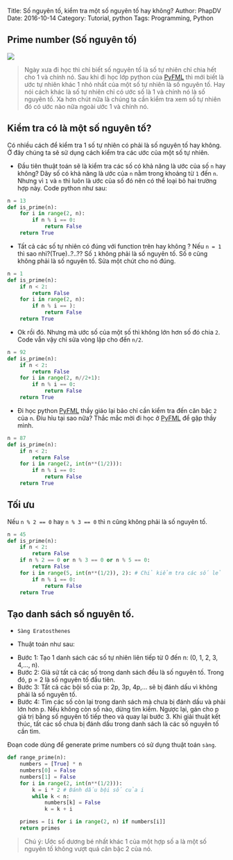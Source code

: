 Title: Số nguyên tố, kiểm tra một số nguyên tố hay không?
Author: PhapDV
Date: 2016-10-14
Category: Tutorial, python
Tags: Programming, Python

## Prime number (Số nguyên tố)
![](https://upload.wikimedia.org/wikipedia/commons/b/b8/Animation_Sieb_des_Eratosthenes_%28vi%29.gif)
> Ngày xưa đi học thì chỉ biết số nguyên tố là số tự nhiên chỉ chia hết cho 1 và chính nó. Sau khi đi học lớp python của [PyFML](http://pymi.vn) thì mới biết là ước tự nhiên khác 1 nhỏ nhất của một số tự nhiên là số nguyên tố. Hay nói cách khác là số tự nhiên chỉ có ước số là 1 và chính nó là số nguyên tố. Xa hơn chút nữa là chúng ta cần kiểm tra xem số tự nhiên đó có ước nào nữa ngoài ước 1 và chính nó.

## Kiểm tra có là một số nguyên tố?
Có nhiều cách để kiểm tra 1 số tự nhiên có phải là số nguyên tố hay không. Ở đây chúng ta sẽ sử dụng cách kiểm tra các ước của một số tự nhiên.

+ Đầu tiên thuật toán sẽ là kiểm tra các số có khả năng là ước của số `n` hay không? Dãy số có khả năng là ước của `n` nằm trong khoảng từ `1` đến `n`. Nhưng vì `1` và `n` thì luôn là ước của số đó nên có thể loại bỏ hai trường hợp này. Code python như sau:

```python
n = 13
def is_prime(n):
    for i in range(2, n):
        if n % i == 0:
            return False
    return True
```
+ Tất cả các số tự nhiên có đúng với function trên hay không ? Nếu `n = 1` thì sao nhỉ?(True)..?..?? Số `1` không phải là số nguyên tố. Số `0` cũng không phải là số nguyên tố. Sửa một chút cho nó đúng.

```python
n = 1
def is_prime(n):
    if n < 2:
        return False
    for i in range(2, n):
        if n % i == ):
            return False
    return True
```
+ Ok rồi đó. Nhưng mà ước số của một số thì không lớn hơn số đó chia `2`. Code vẫn vậy chỉ  sửa vòng lặp cho đến `n/2`.

```python
n = 92
def is_prime(n):
    if n < 2:
        return False
    for i in range(2, n//2+1):
        if n % i == 0:
            return False
    return True
```
+ Đi học python [PyFML](http://pymi.vn) thầy giáo lại bảo chỉ cần kiểm tra đến căn bậc `2` của `n`. Đíu hỉu tại sao nữa? Thắc mắc mời đi học ở [PyFML](http://pymi.vn/python) để gặp thầy mình.

```python
n = 87
def is_prime(n):
    if n < 2:
        return False
    for i in range(2, int(n**(1/2))):
        if n % i == 0:
            return False
    return True
```
## Tối ưu
Nếu `n % 2 == 0` hay `n % 3 == 0` thì n cũng không phải là số nguyên tố.

```python
n = 45
def is_prime(n):
    if n < 2:
        return False
    if n % 2 == 0 or n % 3 == 0 or n % 5 == 0:
        return False
    for i in range(5, int(n**(1/2)), 2): # Chỉ kiểm tra các số lẻ
        if n % i == 0:
            return False
    return True
```

## Tạo danh sách số nguyên tố.

+ `Sàng Eratosthenes`

+ Thuật toán như sau:
 - Bước 1: Tạo 1 danh sách các số tự nhiên liên tiếp từ 0 đến n: (0, 1, 2, 3, 4,..., n).
 - Bước 2: Giả sử tất cả các số trong danh sách đều là số nguyên tố. Trong đó, p = 2 là số nguyên tố đầu tiên.
 - Bước 3: Tất cả các bội số của p: 2p, 3p, 4p,... sẽ bị đánh dấu vì không phải là số nguyên tố.
 - Bước 4: Tìm các số còn lại trong danh sách mà chưa bị đánh dấu và phải lớn hơn p. Nếu không còn số nào, dừng tìm kiếm. Ngược lại, gán cho p giá trị bằng số nguyên tố tiếp theo và quay lại bước 3.
Khi giải thuật kết thúc, tất các số chưa bị đánh dấu trong danh sách là các số nguyên tố cần tìm.

Đoạn code dùng để generate prime numbers có sử dụng thuật toán `sàng`.

```python
def range_prime(n):
    numbers = [True] * n
    numbers[0] = False
    numbers[1] = False
    for i in range(2, int(n**(1/2))):
        k = i * 2 # Đánh dấu bội số của i
        while k < n:
            numbers[k] = False
            k = k + i

    primes = [i for i in range(2, n) if numbers[i]]
    return primes
```
> Chú ý:
> Ước số dương bé nhất khác 1 của một hợp số a là một số nguyên tố không vượt quá căn bậc 2 của nó.
